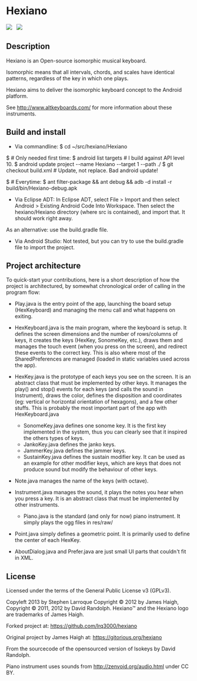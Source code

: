 Hexiano
======

![](http://github.com/lrq3000/hexiano/wiki/images/hexiano-logo.png)
&nbsp;
![](http://github.com/lrq3000/hexiano/wiki/images/hexiano-keyboard.jpg)


Description
----------------
Hexiano is an Open-source isomorphic musical keyboard.

Isomorphic means that all intervals, chords, and scales have identical patterns, regardless of the key in which one plays.

Hexiano aims to deliver the isomorphic keyboard concept to the Android platform.

See http://www.altkeyboards.com/ for more information about these instruments.


Build and install
-----------------------

- Via commandline:
$ cd ~/src/hexiano/Hexiano

$ # Only needed first time:
$ android list targets # I build against API level 10.
$ android update project --name Hexiano --target 1 --path ./
$ git checkout build.xml # Update, not replace. Bad android update!

$ # Everytime:
$ ant filter-package && ant debug && adb -d install -r build/bin/Hexiano-debug.apk

- Via Eclipse ADT:
In Eclipse ADT, select File > Import and then select Android > Existing Android Code Into Workspace.
Then select the hexiano/Hexiano directory (where src is contained), and import that. It should work right away.

As an alternative: use the build.gradle file.

- Via Android Studio:
Not tested, but you can try to use the build.gradle file to import the project.


Project architecture
----------------------------

To quick-start your contributions, here is a short description of how the project is architectured, by somewhat chronological order of calling in the program flow:

- Play.java is the entry point of the app, launching the board setup (HexKeyboard) and managing the menu call and what happens on exiting.

- HexKeyboard.java is the main program, where the keyboard is setup. It defines the screen dimensions and the number of rows/columns of keys, it creates the keys (HexKey, SonomeKey, etc.), draws them and manages the touch event (when you press on the screen), and redirect these events to the correct key. This is also where most of the SharedPreferences are managed (loaded in static variables used across the app).

- HexKey.java is the prototype of each keys you see on the screen. It is an abstract class that must be implemented by other keys. It manages the play() and stop() events for each keys (and calls the sound in Instrument), draws the color, defines the disposition and coordinates (eg: vertical or horizontal orientation of hexagons), and a few other stuffs. This is probably the most important part of the app with HexKeyboard.java
    * SonomeKey.java defines one sonome key. It is the first key implemented in the system, thus you can clearly see that it inspired the others types of keys.
    * JankoKey.java defines the janko keys.
    * JammerKey.java defines the jammer keys.
    * SustainKey.java defines the sustain modifier key. It can be used as an example for other modifier keys, which are keys that does not produce sound but modify the behaviour of other keys.

- Note.java manages the name of the keys (with octave).

- Instrument.java manages the sound, it plays the notes you hear when you press a key. It is an abstract class that must be implemented by other instruments.
    * Piano.java is the standard (and only for now) piano instrument. It simply plays the ogg files in res/raw/

- Point.java simply defines a geometric point. It is primarily used to define the center of each HexKey.

- AboutDialog.java and Prefer.java are just small UI parts that couldn't fit in XML.


License
-----------
Licensed under the terms of the General Public License v3 (GPLv3).

Copyleft 2013 by Stephen Larroque
Copyright © 2012 by James Haigh,
Copyright © 2011, 2012 by David Randolph.
Hexiano™ and the Hexiano logo are trademarks of James Haigh.

Forked project at:
https://github.com/lrq3000/hexiano

Original project by James Haigh at:
https://gitorious.org/hexiano

From the sourcecode of the opensourced version of Isokeys by David Randolph.

Piano instrument uses sounds from http://zenvoid.org/audio.html under CC BY.
